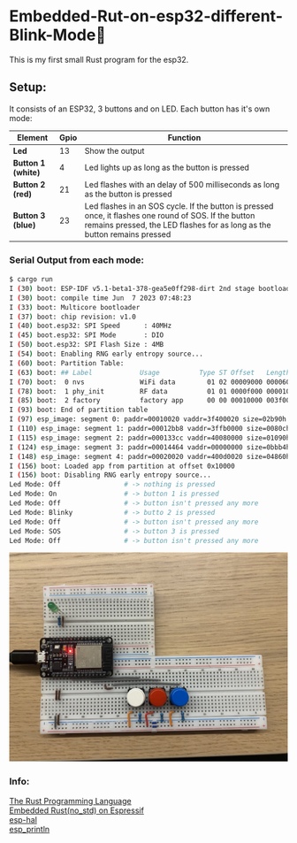 # Embedded-Rut-on-esp32-different-Blink-Mode🦀

This is my first small Rust program for the esp32. 
## Setup:
It consists of an ESP32, 3 buttons and on LED. Each button has it's own mode:

|**Element** | **Gpio**      | **Function**
|-----------|----|----------------------------------------------------------------------------------------------------------------------------------------------------------------------
| **Led** | 13 | Show the output
| **Button 1 (white)** | 4 | Led lights up as long as the button is pressed
| **Button 2 (red)** | 21 | Led flashes with an delay of 500 milliseconds as long as the button is pressed
| **Button 3 (blue)** | 23 | Led flashes in an SOS cycle. If the button is pressed once, it flashes one round of SOS. If the button remains pressed, the LED flashes for as long as the button remains pressed

### Serial Output from each mode:
```bash
$ cargo run
I (30) boot: ESP-IDF v5.1-beta1-378-gea5e0ff298-dirt 2nd stage bootloader
I (30) boot: compile time Jun  7 2023 07:48:23
I (33) boot: Multicore bootloader
I (37) boot: chip revision: v1.0
I (40) boot.esp32: SPI Speed      : 40MHz
I (45) boot.esp32: SPI Mode       : DIO
I (50) boot.esp32: SPI Flash Size : 4MB
I (54) boot: Enabling RNG early entropy source...
I (60) boot: Partition Table:
I (63) boot: ## Label            Usage          Type ST Offset   Length
I (70) boot:  0 nvs              WiFi data        01 02 00009000 00006000
I (78) boot:  1 phy_init         RF data          01 01 0000f000 00001000
I (85) boot:  2 factory          factory app      00 00 00010000 003f0000
I (93) boot: End of partition table
I (97) esp_image: segment 0: paddr=00010020 vaddr=3f400020 size=02b90h ( 11152) map
I (110) esp_image: segment 1: paddr=00012bb8 vaddr=3ffb0000 size=0080ch (  2060) load
I (115) esp_image: segment 2: paddr=000133cc vaddr=40080000 size=01090h (  4240) load
I (124) esp_image: segment 3: paddr=00014464 vaddr=00000000 size=0bbb4h ( 48052)
I (148) esp_image: segment 4: paddr=00020020 vaddr=400d0020 size=04860h ( 18528) map
I (156) boot: Loaded app from partition at offset 0x10000
I (156) boot: Disabling RNG early entropy source...
Led Mode: Off                # -> nothing is pressed
Led Mode: On                 # -> button 1 is pressed
Led Mode: Off                # -> button isn't pressed any more
Led Mode: Blinky             # -> butto 2 is pressed 
Led Mode: Off                # -> button isn't pressed any more
Led Mode: SOS                # -> button 3 is pressed
Led Mode: Off                # -> button isn't pressed any more
```

<img src="images/1.jpg" alt="Setup" width="700">

### Info:
[The Rust Programming Language](https://doc.rust-lang.org/stable/book/)<br>
[Embedded Rust(no_std) on Espressif](https://docs.esp-rs.org/no_std-training/01_intro.html)<br>
[esp-hal](https://docs.espressif.com/projects/rust/esp-hal/1.0.0-beta.1/esp32/esp_hal/index.html)<br>
[esp_println](https://docs.espressif.com/projects/rust/esp-println/0.14.0/esp_println/)<br>

